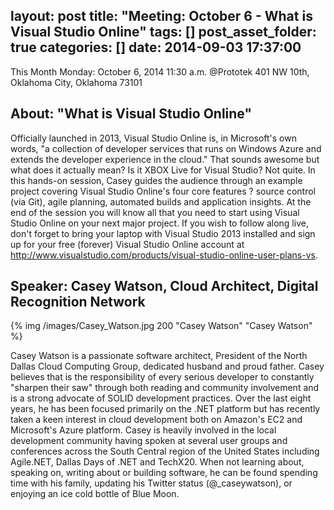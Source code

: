 layout: post
title: "Meeting: October 6 - What is Visual Studio Online"
tags: []
post_asset_folder: true
categories: []
date: 2014-09-03 17:37:00
---
This Month
Monday: October 6, 2014
11:30 a.m.
@Prototek
401 NW 10th,
Oklahoma City, Oklahoma
73101

About: "What is Visual Studio Online"
------------------------------------
Officially launched in 2013, Visual Studio Online is, in Microsoft's own words, "a collection of developer services that runs on Windows Azure and extends the developer experience in the cloud." That sounds awesome but what does it actually mean? Is it XBOX Live for Visual Studio? Not quite. In this hands-on session, Casey guides the audience through an example project covering Visual Studio Online's four core features ? source control (via Git), agile planning, automated builds and application insights. At the end of the session you will know all that you need to start using Visual Studio Online on your next major project. If you wish to follow along live, don't forget to bring your laptop with Visual Studio 2013 installed and sign up for your free (forever) Visual Studio Online account at http://www.visualstudio.com/products/visual-studio-online-user-plans-vs.

Speaker: Casey Watson, Cloud Architect, Digital Recognition Network
-------------------------------------------------------------------
{% img  /images/Casey_Watson.jpg 200 "Casey Watson" "Casey Watson" %}

Casey Watson is a passionate software architect, President of the North Dallas Cloud Computing Group, dedicated husband and proud father. Casey believes that is the responsibility of every serious developer to constantly "sharpen their saw" through both reading and community involvement and is a strong advocate of SOLID development practices. Over the last eight years, he has been focused primarily on the .NET platform but has recently taken a keen interest in cloud development both on Amazon's EC2 and Microsoft's Azure platform. Casey is heavily involved in the local development community having spoken at several user groups and conferences across the South Central region of the United States including Agile.NET, Dallas Days of .NET and TechX20. When not learning about, speaking on, writing about or building software, he can be found spending time with his family, updating his Twitter status (@_caseywatson), or enjoying an ice cold bottle of Blue Moon.
<!-- more -->